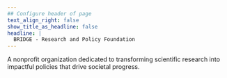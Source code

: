 ```yaml
---
## Configure header of page
text_align_right: false
show_title_as_headline: false
headline: |
  BRIDGE - Research and Policy Foundation
---
```


<!-- this is a subheadline -->
A nonprofit organization dedicated to transforming scientific research into impactful policies that drive societal progress. 
